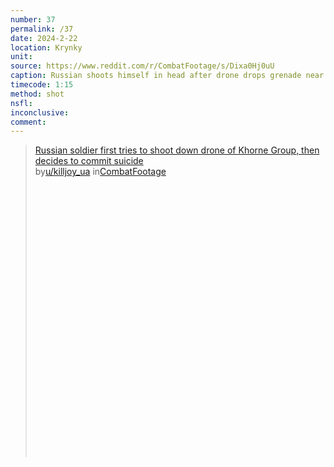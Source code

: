 ```yaml
---
number: 37
permalink: /37
date: 2024-2-22
location: Krynky
unit:
source: https://www.reddit.com/r/CombatFootage/s/Dixa0Hj0uU
caption: Russian shoots himself in head after drone drops grenade near him
timecode: 1:15
method: shot
nsfl: 
inconclusive: 
comment: 
---
```

<blockquote class="reddit-embed-bq" style="height:500px" data-embed-height="567"><a href="https://www.reddit.com/r/CombatFootage/comments/1ax5fpc/russian_soldier_first_tries_to_shoot_down_drone/">Russian soldier first tries to shoot down drone of Khorne Group, then decides to commit suicide</a><br> by<a href="https://www.reddit.com/user/killjoy_ua/">u/killjoy_ua</a> in<a href="https://www.reddit.com/r/CombatFootage/">CombatFootage</a></blockquote><script async="" src="https://embed.reddit.com/widgets.js" charset="UTF-8"></script>
